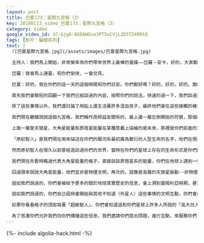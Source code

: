 ```yaml
---
layout: post
title: 巴夏173：星際九宮格（3）
key: 20180113_video_巴夏173：星際九宮格（3）
category: video
google_video_id: 1C-Gjg6-AG8AWGva3PT5uCVjL2D3TZ4RRtQ
tags: [影片｜編號系列]
text: |
  ![巴夏星際九宮格.jpg](/assets/images/巴夏星際九宮格.jpg)

  主持人：我們馬上開始，非常榮幸為你們帶來世界上最棒的靈媒——岱羅‧安卡，好的，大家都準備好進入下一個階段，聽聽其他的文明以及關於未來的一些事情，那麼，感謝岱羅和巴夏作為一探未來的窗口，謝謝，謝謝大家今天的到來，真的很感激。

  岱羅：我會馬上通靈，祝你們愉快，一會兒見。

  巴夏：好的，我在你們的這一天的這個時間祝你們日安。你們都好嗎？好的，好的，好的，謝謝。再次的，我們對和你們每一位共同創造的這場互動以及允許這場傳訊表示感謝，我們感謝你們允許我們體驗每一位這樣的禮物，存在著多維度的造物擴展了我們理解的各種各樣的不同的造物表達它自己的獨特的方面，我們繼續這場我們把標題訂作《星際九宮格》的傳訊。

  首先我們會簡短的回顧一下我們已經談過的內容，按照你們的說法，快速的過一下，我們談過這個九個格子的矩陣，以阿奴納奇的能量開始，是因為引入了他們的基因才創造了智人。然後我們介紹了獵戶座的轉變能量，這個特別的圖畫上的符號描繪的是這些不同的文明，不同的維度的振動狀態，獵戶座代表了偉大的轉變，從黑暗到光明，從負面消極到正面積極，從限制到自由，這也正是你們現在正在地球上經歷的轉變時代。我們介紹了灰人聯邦，他們是許多種生命的一個集合，總結起來說你們把他們稱作灰人，事實上他們是來自摧毀了他們的文明的平行現實的地球的變異人類，他們進入到了你們的平行現實和其他的平行現實以獲取可用的人類，以便他們能夠通過創造出混血種族來重建他們的現實，重建他們的文明。我們介紹了我們自己，當然就如我們曾經說過的，我們（艾莎莎尼）是這個混血工程下的五個混血文明之一。我們還談到了你們的星球——地球，由九宮格中的中央的格子所代表，你們會成為第六混血種族，當你們開始激活並啟動你們體內的不同的與其他地外文明有關的基因材料的時候，並且允許那些基因標記的能量完全的在你們的現實中表達。我們談到了右邊的雅耶奧或莎拉娜雅文明的符號，他們是個混血文明，會在你們的2025-2033年之間的某個時間第一個與你們公開接觸，我們還說明了當地球成為第六混血種族時，屆時有一場與其他五個混血種族的大融合，我們是第三混血種族，雅耶奧是最後一個，第五個被創造出的混血種族，但卻是你們第一個相遇的，因為第一個被創造出的混血種族仍然和灰人非常相似，他們會是你們與混血文明的公開接觸中最後遇到的。

  除了這些事情以外，我們還討論了飛船上還生活著許多混血孩子，最終他們會在這些接觸的機會中被帶到你們的星球上來，他們會開始生活在安全的飛地，孤立的飛地上（飛地是一國位於其他國家境內，或被其他國家領土所隔開而不與該國主體相毗鄰的一部分領土），在那裡會給他們時間適應你們的社會，你們的社會也能夠適應他們，開始讓地球越來越熟悉它自己的混血工程，即存在於每個人類內在的有關的能量，從而邁向第六混血，最終與其他五個混血種族融合，在遙遠的未來，成為我們所說的第七混血種族，這個種族會截然不同於其他曾經存在過的任何種族。

  我們現在繼續說說這個九宮格，我們稱作良師益友關係的，最上邊一層左側開始的符號，那個振動的電話號碼是黑色背景下的白色圓圈，然後是藍色圓圈，最後是黑色圓圈，這個振動符號代表的星系文明是你們所知的天狼星，現在注意（九宮格）下面的第一層是阿奴納奇，獵戶座和灰人聯邦，描繪的是基礎，開始了整個冒險旅程，中間的一層描繪的是我們（艾莎莎尼）和另一個文明——雅耶奧正協助著你們的星球，此刻，我們要比其他任何一個文明都要更近一步的幫助著你們，手挽手，肩並肩的引導著你們通過這場轉變，以某種能量上的方式做出指導，積極活躍的與你們互動，提供了很多重要的信息，讓你們處理好當下的事務。

  上面一層是天狼星，大角星能量和昴宿星能量在某種意義上描繪的是未來，那裡是你們前進的方向，你們在演化為第六混血種族時要在你們的文明中反映出的面貌，但是我們一會兒就會解釋那也意味著許多不同的形式，從天狼星開始，你們知道我們最近已經討論過了，在振動上，他們已經升級了，就同我們升級了一樣，天狼星正經歷著他們自己的轉變，就如我們和你們正在經歷的轉變一樣，我們都在一起向上揚升。

  「原初智人」是我們現在用來描述在你們的銀河系最初廣為繁衍的人型生命的名字，他們在很久，很久以前開始了各種各樣的基因改造，把他們的能量和其他物種相融合，協助著造物中自然的進化過程，有時候對於其他物種的基因改造實際上正是存在於造物中的進化機制的一部分，與自然的基因材料的流動一起，與某些快速的突變轉換一起，實際上來自其他物種的基因接入是進化機制其中之一，正如你們現在正在經歷的灰人聯邦創造的混血文明，他們被要求為了延續他們的文化而進行了你們所說的綁架，不僅創造了這些混血，而且還喚醒了你們內在的（與其他地外種族）的混血聯繫，並且協助你們的文明，這樣以來，你們可以不必同樣走上他們走過的負面道路，摧毀你們的世界。

  然而原初智人在很久以前曾經造訪過你們的世界，當時在你們的星球上存在的生命形式是你們所說的恐龍，他們提取了很多蜥蜴類的基因材料，並且混合了他們自己的基因，創造了你們現在所說的時不時就會遭遇的——蜥蜴人（爬蟲人），所以他們在基因上是和你們有關聯的，因為他們也來自你們星球上同樣孕育了你們的DNA池，然而其中的某些生命繼續進行著各種不同的演化，成為了我們描述的物理天狼星文明的兩棲類蠑螈，所以他們也擁有一些最初的完全和你們星球有關的原初智人和蜥蜴人（爬蟲人）的基因材料，因而他們在許多方面真的對你們來說是基因上的家人，那就是為什麼這些振動的符號作為意識許可對你們會非常有效，因為你們真的在基因上有著家族性的聯繫，你們實際上有著一些同樣的基因標記，通過激活它們，專注在這些振動符號上，對著它們冥想，你們能夠打開那些基因頻率，真正深入的瞭解遍佈星際的其他家族成員，讓你們不止在你們的星球上取得更加完整的聯繫，而且最終加入銀河聯盟，成為其中的一員。

  我們現在先暫時略過代表大角星能量的格子，直接談談昴宿星系的能量，你們在地球上遇到一些人型的外星人，某種意義上他們是你們的表親，昴宿星人是最初的獵戶座移民的直系後代，當他們將自己由負面轉化為正面，並以正面的方式在星際中擴張開來時，他們還遷徙到了天琴座，天琴星系，並在那裡發展了文明，但是最終還是前往了昴宿星系，並在那裡發展了文明，因為你們也擁有獵戶座的轉變能量，也就是同樣與昴宿星人有著直接的聯繫，是某種類型的表親，若干代以內的親戚，當涉及到昴宿星系的能量時，他們在一定程度上代表了你們的星球未來發展的最好的樣子，當你們發展了星際旅行，當你們以正面的方式成為一個統一的地球，當你們發展了自由能源，當你們在地球上形成了真正的家人般的兄弟姐妹情誼的時候，那將會非常非常類似於，當然仍然是獨一無二的，但是非常類似於昴宿星社會現在存在的方式，因此昴宿星人在某種意義上是個振動上映射出的非常良好的社會，因為他們真的是代表了你們在第四密度的轉化的物理現實中最好的潛在可能，讓你自己吸收那樣的能量，真正的讓你自己感覺到即使生活在你的星球上，其實也是生活在群星當中，記得即便我們可能對你們來說是外星人，你們對我們而言也是外星人，因此你們也是居住在群星當中的一顆星球上，對於其他種族而言，你們就是外星人，就如同其他種族對你們而言也是外星人一樣，所以通過鏡像及匹配了昴宿星的振動，你們就開始真正的在銀河聯盟中取得你們的位置，那代表了你們在地球上作為物理生命的全部潛能，當你們成為第六混血種族的時候。

  回過頭來說說大角星能量，他們並非是物理文明，再次的，就像是高層的天狼星振動--非物理的意識，但是大角星因為有著特殊的原因，它對你們這個轉變的地球有著它自己的聯繫，那個特殊的原因是大角星能量是一種非常特別的美好的調諧能量，美好的調諧頻率，可以使你們更加與真正自然的自我協調一致，因此現在在你們星球上出生的人們，轉世到了你們的星球上，會有一小段時間不會忘記他們實際上是誰，不會忘記他們是更偉大的生命，他們穿過了所謂的大角星之門，大角星門戶，大角星振動，調整了能量，以轉世的方式具象化了能量，以一種特殊的方式讓你們振動在一個越來越能展現你自己是誰的層面上，那就是為什麼你們現在會在你們的星球上看到越來越多的神童的出生，越來越多的兒童記得他們的前世，越來越多的你們所說的「深藍人」有著偉大的超越了他們在你們的物理星球上學習到的正常範圍的能力，他們連接著來自超靈層面的其他同時存在的轉世，他們帶來了信息，可以教導你們星球上的成年人許多，許多你們需要記起的關於你們自己的事情，為了能夠更加全面的，更加全球性的，更加星際級別的運作，讓你們自己推動自己，快速的將自己朝著比以往從未有過的真正的發揮潛能，成為更加完整的人類，讓你自己開始真正的喚醒那些你們內在的基因，朝著那個成為第六混血種族的方向前進，就如我們說過的，公開接觸的大致時機是就我們目前解讀的能量而言，介於你們的2025年到2033年之間，在那個機會之窗的末尾，你們會發現將會有高度加速的外星人的來來往往的活動。

  就如我們說過的，你們會被給予更多的關於地球真實歷史的信息，會上溯到雷姆利亞時期，甚至是更加久遠的曾經在你們星球上出現過的文明，而你們對其一無所知，而從雷姆利亞時代到亞特蘭蒂斯時代，再到埃及時代，再到你們所說的現代歷史，許許多多的已經遺失的信息都會由那些已經觀察了你們億萬年的外星人帶回給你們，你們會準確的知道你們已經全部都忘卻的歷史，帶回那些真正的歷史，改寫那些歷史書籍，會讓你們真正開放的，在一個更廣大的層面理解你們在銀河系歷史當中的位置，你們是怎樣適應了造物的振動，以及你們為自己選擇了什麼去永存，你們為自己選擇了什麼去體驗，你們在這個銀河系的大舞台上扮演什麼樣的角色,那是你們曾經選擇過的,但是可能卻忘卻了，當你們經歷過了那場覺醒，開始體驗到你們星球的技術上的奇異事物，並且邁向星空。

  就如我們說過的，你們自己屆時會開始與其他不知道（外星人）這些事情的文明互動，你們會成為他們的導師，你們會成為他們的指導者，你們會以我們第一次與你們接觸的同樣的方式開始與其他文明展開第一次接觸，你們會成為他們的不明飛行物，而他們會仰望天空，看到你們的飛船，他們會開始他們的討論，他們和你們的關係，以及他們和星際中其他文明的關係的對話，你們會指導他們沿著我們正在指導你們的道路前行，以及其他在你們之前到來的和其他在我們之前到來的，你們會在「先賢祠」中取得你們的位置，我們感謝你們在這個時候允許我們傳遞給你們這些信息。

  如果你看看格子的頂部寫著「超級智人」，你們會知道這和你們星球上許多人所說的「高大白人」有關，還與你們星球上許多人已經認識的仙女座星系有關，這是極其，極其高端層面的能量，它直接聯繫上溯回原初智人，非常，非常強烈的與阿奴納奇人的進化有關，因為阿奴納奇人已經不再如他們過去那般的存在，他們已經成了這些超級智人，在許多不同的方面協助著我們剛剛提及的許多文明的轉化，他們可以作為一種指引的燈塔，一種照路的明燈，就如你們理解的，你們的銀河系和仙女座星系真正朝著彼此的方向運行，從現在起的許多百萬年之後會融合在一起，形成一個巨型的星系，這是一種象徵，這是一種這些能量在你們的內在融合的反映，你們現在就可以充分利用好那種代表了高度加速的層面的覺知和意識的那種振動以及能量，當你們開始醒來意識到物理現實只是一場夢境，並且在物理夢境中更加清醒時，你們會發現這只是你們的投射，這只是你們的幻覺，這只是你們的象徵，這只是要指引你沿著成為你偏好的最好的你的道路前行,通過依照你們的最高的歡樂，最高的激情去行動，那將會永遠的服務你們，永遠的支持你們，永遠毫無錯誤的指引你們，因為這只是物理現象，這只是機器運作的方式，對你們所有人都有效，無一例外。

  為了感激你們允許我們向你們傳播這些信息，我們邀請你們提出問題，進行互動，來服務你們，你們可以按你們想要的方式繼續。
---
```


{%- include algolia-hack.html -%}
